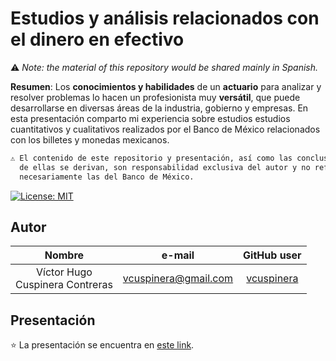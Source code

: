 # Estudios y análisis relacionados con el dinero en efectivo
⚠️ *Note: the material of this repository would be shared mainly in Spanish.*

**Resumen**: Los **conocimientos y habilidades** de un **actuario** para analizar y resolver problemas lo hacen un profesionista muy **versátil**, que puede desarrollarse en diversas áreas de la industria, gobierno y empresas. En esta presentación comparto mi experiencia sobre estudios estudios cuantitativos y cualitativos realizados por el Banco de México relacionados con los billetes y monedas mexicanos. 

```diff
⚠ El contenido de este repositorio y presentación, así como las conclusiones que
  de ellas se derivan, son responsabilidad exclusiva del autor y no reflejan
  necesariamente las del Banco de México.
```

[![License:
MIT](https://img.shields.io/badge/License-MIT-yellow.svg)](https://opensource.org/licenses/MIT)

## Autor
|Nombre |e-mail |GitHub user|
|:----:|:----:|:-----:|
|Víctor Hugo <br>Cuspinera Contreras | vcuspinera@gmail.com | [vcuspinera](https://github.com/vcuspinera) |

## Presentación
⭐️ La presentación se encuentra en [este link](https://vcuspinera.github.io/Cash_studies/Presentacion.html).

